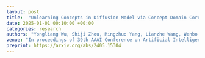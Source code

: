 ```yaml
---
layout: post
title:  "Unlearning Concepts in Diffusion Model via Concept Domain Correction and Concept Preserving Gradient"
date: 2025-01-01 00:10:00 +00:00
categories: research
authors: "Yongliang Wu, Shiji Zhou, Mingzhuo Yang, Lianzhe Wang, Wenbo Zhu, <strong>Heng Chang</strong>, Xiao Zhou, Xu Yang"
venue: "In proceedings of 39th AAAI Conference on Artificial Intelligence (<strong>AAAI</strong>)"
preprint: https://arxiv.org/abs/2405.15304
---
```

